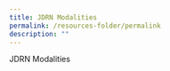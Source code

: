 ```yaml
---
title: JDRN Modalities
permalink: /resources-folder/permalink
description: ""
---
```


JDRN Modalities